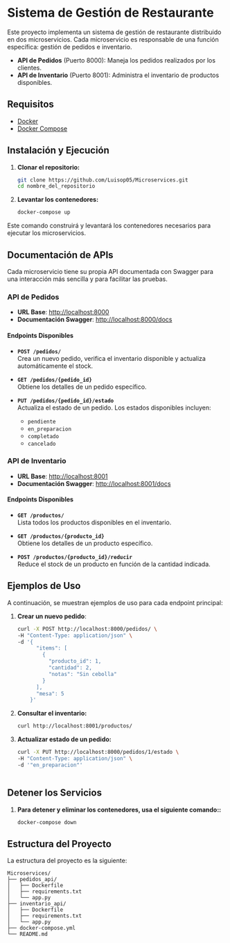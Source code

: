 # Sistema de Gestión de Restaurante

Este proyecto implementa un sistema de gestión de restaurante distribuido en dos microservicios. Cada microservicio es responsable de una función específica: gestión de pedidos e inventario.

- **API de Pedidos** (Puerto 8000): Maneja los pedidos realizados por los clientes.
- **API de Inventario** (Puerto 8001): Administra el inventario de productos disponibles.

## Requisitos

- [Docker](https://www.docker.com/)
- [Docker Compose](https://docs.docker.com/compose/)

## Instalación y Ejecución

1. **Clonar el repositorio:**

   ```bash
   git clone https://github.com/Luisop05/Microservices.git
   cd nombre_del_repositorio

2. **Levantar los contenedores:**

    ```bash
    docker-compose up 

Este comando construirá y levantará los contenedores necesarios para ejecutar los microservicios.


## Documentación de APIs

Cada microservicio tiene su propia API documentada con Swagger para una interacción más sencilla y para facilitar las pruebas.

### API de Pedidos

- **URL Base**: [http://localhost:8000](http://localhost:8000)
- **Documentación Swagger**: [http://localhost:8000/docs](http://localhost:8000/docs)

#### Endpoints Disponibles

- **`POST /pedidos/`**  
  Crea un nuevo pedido, verifica el inventario disponible y actualiza automáticamente el stock.

- **`GET /pedidos/{pedido_id}`**  
  Obtiene los detalles de un pedido específico.

- **`PUT /pedidos/{pedido_id}/estado`**  
  Actualiza el estado de un pedido. Los estados disponibles incluyen:
  - `pendiente`
  - `en_preparacion`
  - `completado`
  - `cancelado`

### API de Inventario

- **URL Base**: [http://localhost:8001](http://localhost:8001)
- **Documentación Swagger**: [http://localhost:8001/docs](http://localhost:8001/docs)

#### Endpoints Disponibles

- **`GET /productos/`**  
  Lista todos los productos disponibles en el inventario.

- **`GET /productos/{producto_id}`**  
  Obtiene los detalles de un producto específico.

- **`POST /productos/{producto_id}/reducir`**  
  Reduce el stock de un producto en función de la cantidad indicada.


## Ejemplos de Uso

A continuación, se muestran ejemplos de uso para cada endpoint principal:

1. **Crear un nuevo pedido**:

   ```bash
   curl -X POST http://localhost:8000/pedidos/ \
   -H "Content-Type: application/json" \
   -d '{
         "items": [
           {
             "producto_id": 1,
             "cantidad": 2,
             "notas": "Sin cebolla"
           }
         ],
         "mesa": 5
       }'


2. **Consultar el inventario:**

    ```bash
    curl http://localhost:8001/productos/
    
3. **Actualizar estado de un pedido:**

    ```bash
    curl -X PUT http://localhost:8000/pedidos/1/estado \
    -H "Content-Type: application/json" \
    -d '"en_preparacion"'



## Detener los Servicios

1. **Para detener y eliminar los contenedores, usa el siguiente comando::**

   ```bash
   docker-compose down

## Estructura del Proyecto

La estructura del proyecto es la siguiente:

```plaintext
Microservices/
├── pedidos_api/
│   ├── Dockerfile
│   ├── requirements.txt
│   └── app.py
├── inventario_api/
│   ├── Dockerfile
│   ├── requirements.txt
│   └── app.py
├── docker-compose.yml
└── README.md
